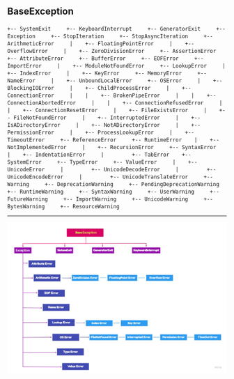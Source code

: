 ## BaseException  
 `+-- SystemExit    
 +-- KeyboardInterrupt    
 +-- GeneratorExit    
 +-- Exception    
      +-- StopIteration    
      +-- StopAsyncIteration    
      +-- ArithmeticError    
      |    +-- FloatingPointError    
      |    +-- OverflowError    
      |    +-- ZeroDivisionError    
      +-- AssertionError    
      +-- AttributeError    
      +-- BufferError    
      +-- EOFError    
      +-- ImportError    
      |    +-- ModuleNotFoundError    
      +-- LookupError    
      |    +-- IndexError    
      |    +-- KeyError    
      +-- MemoryError    
      +-- NameError    
      |    +-- UnboundLocalError    
      +-- OSError    
      |    +-- BlockingIOError    
      |    +-- ChildProcessError    
      |    +-- ConnectionError    
      |    |    +-- BrokenPipeError    
      |    |    +-- ConnectionAbortedError    
      |    |    +-- ConnectionRefusedError    
      |    |    +-- ConnectionResetError    
      |    +-- FileExistsError    
      |    +-- FileNotFoundError    
      |    +-- InterruptedError    
      |    +-- IsADirectoryError    
      |    +-- NotADirectoryError    
      |    +-- PermissionError    
      |    +-- ProcessLookupError    
      |    +-- TimeoutError    
      +-- ReferenceError    
      +-- RuntimeError   
      |    +-- NotImplementedError    
      |    +-- RecursionError    
      +-- SyntaxError    
      |    +-- IndentationError    
      |         +-- TabError   
      +-- SystemError    
      +-- TypeError    
      +-- ValueError    
      |    +-- UnicodeError    
      |         +-- UnicodeDecodeError    
      |         +-- UnicodeEncodeError    
      |         +-- UnicodeTranslateError    
      +-- Warning    
           +-- DeprecationWarning    
           +-- PendingDeprecationWarning    
           +-- RuntimeWarning    
           +-- SyntaxWarning    
           +-- UserWarning    
           +-- FutureWarning    
           +-- ImportWarning    
           +-- UnicodeWarning    
           +-- BytesWarning    
           +-- ResourceWarning ` 
 
 ______  
 
 ![Base Exception](https://github.com/Dv-nn/Cheat-Sheet-Python/blob/main/Base%20Exception/Base%20Exception.png)  
 
 
